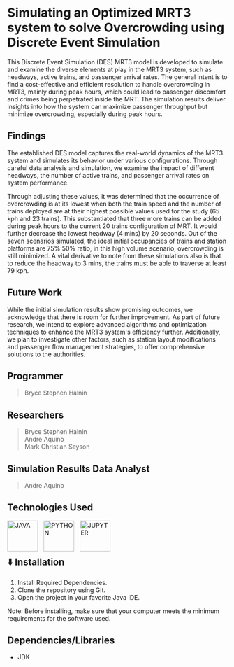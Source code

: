 # Simulating an Optimized MRT3 system to solve Overcrowding using Discrete Event Simulation

This Discrete Event Simulation (DES) MRT3 model is developed to simulate and examine the diverse elements at play in the MRT3 system, such as headways, active trains, and passenger arrival rates. The general intent is to find a cost-effective and efficient resolution to handle overcrowding in MRT3, mainly during peak hours, which could lead to passenger discomfort and crimes being perpetrated inside the MRT. The simulation results deliver insights into how the system can maximize passenger throughput but minimize overcrowding, especially during peak hours. 

## Findings
The established DES model captures the real-world dynamics of the MRT3 system and simulates its behavior under various configurations. Through careful data analysis and simulation, we examine the impact of different headways, the number of active trains, and passenger arrival rates on system performance.

Through adjusting these values, it was determined that the occurrence of overcrowding is at its lowest when both the train speed and the number of trains deployed are at their highest possible values used for the study (65 kph and 23 trains). This substantiated that three more trains can be added during peak hours to the current 20 trains configuration of MRT. It would further decrease the lowest headway (4 mins) by 20 seconds. Out of the seven scenarios simulated, the ideal initial occupancies of trains and station platforms are 75%:50% ratio, in this high volume scenario, overcrowding is still minimized. A vital derivative to note from these simulations also is that to reduce the headway to 3 mins, the trains must be able to traverse at least 79 kph.

## Future Work
While the initial simulation results show promising outcomes, we acknowledge that there is room for further improvement. As part of future research, we intend to explore advanced algorithms and optimization techniques to enhance the MRT3 system's efficiency further. Additionally, we plan to investigate other factors, such as station layout modifications and passenger flow management strategies, to offer comprehensive solutions to the authorities.

## Programmer
> Bryce Stephen Halnin <br>

## Researchers
> Bryce Stephen Halnin <br>
> Andre Aquino <br>
> Mark Christian Sayson <br>

## Simulation Results Data Analyst
> Andre Aquino <br>

## Technologies Used
<img align="left" alt="JAVA" width="70px" style="padding-right:10px;" src="https://cdn.jsdelivr.net/gh/devicons/devicon/icons/java/java-original.svg"/>
<img align="left" alt="PYTHON" width="70px" style="padding-right:10px;" src="https://cdn.jsdelivr.net/gh/devicons/devicon/icons/python/python-original.svg"/>
<img align="left" alt="JUPYTER" width="70px" style="padding-right:10px;" src="https://cdn.jsdelivr.net/gh/devicons/devicon/icons/jupyter/jupyter-original-wordmark.svg"/>
<br><br><br>

## ⬇️ Installation

1. Install Required Dependencies.
2. Clone the repository using Git.
3. Open the project in your favorite Java IDE.

Note: Before installing, make sure that your computer meets the minimum requirements for the software used. <br>

## Dependencies/Libraries
* JDK

